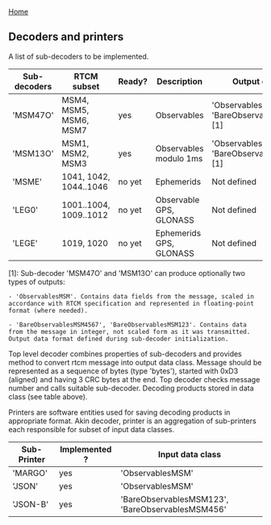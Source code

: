 
[Home](Home.md)

## Decoders and printers

A list of sub-decoders to be implemented.

| Sub-decoders     | RTCM subset             | Ready?        | Description            | Output data class
| -----------      | -----------             | -----------   | -----------            | -----------
| 'MSM47O'         | MSM4, MSM5, MSM6, MSM7  | yes           | Observables            | 'ObservablesMSM' or 'BareObservablesMSM4567' [1]
| 'MSM13O'         | MSM1, MSM2, MSM3        | yes           | Observables modulo 1ms | 'ObservablesMSM' or 'BareObservablesMSM123' [1]
| 'MSME'           | 1041, 1042, 1044..1046  | no yet        | Ephemerids             | Not defined   
| 'LEG0'           | 1001..1004, 1009..1012  | no yet        | Observable GPS, GLONASS| Not defined  
| 'LEGE'           | 1019, 1020              | no yet        | Ephemerids GPS, GLONASS| Not defined  

[1]: Sub-decoder 'MSM47O' and 'MSM13O' can produce optionally two types of outputs:

    - 'ObservablesMSM'. Contains data fields from the message, scaled in accordance with RTCM specification and represented in floating-point
    format (where needed).
    
    - 'BareObservablesMSM4567', 'BareObservablesMSM123'. Contains data from the message in integer, not scaled form as it was transmitted.
    Output data format defined during sub-decoder initialization.      

Top level decoder combines properties of sub-decoders and provides method to convert rtcm message into output data class. Message should be represented as a sequence of bytes (type 'bytes'), started with 0xD3 (aligned) and having 3 CRC bytes at the end. Top decoder checks message number and calls suitable sub-decoder. Decoding products stored in data class (see table above).

Printers are software entities used for saving decoding products in appropriate format. Akin decoder, printer is an aggregation of sub-printers each responsible for subset of input data classes. 

| Sub-Printer      | Implemented ?  | Input data class
| -----------      | -----------    | -----------
| 'MARGO'          |  yes           | 'ObservablesMSM'
| 'JSON'           |  yes           | 'ObservablesMSM'
| 'JSON-B'         |  yes           | 'BareObservablesMSM123', 'BareObservablesMSM456'

